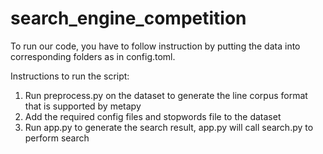 # search_engine_competition

To run our code, you have to follow instruction by putting the data into corresponding folders as in config.toml.

Instructions to run the script:  
1. Run preprocess.py on the dataset to generate the line corpus format that is supported by metapy
2. Add the required config files and stopwords file to the dataset
3. Run app.py to generate the search result, app.py will call search.py to perform search
